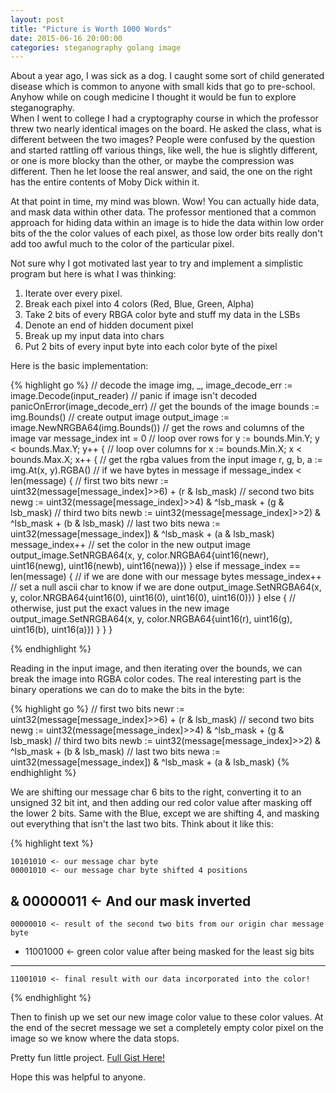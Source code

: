 ```yaml
---
layout: post
title: "Picture is Worth 1000 Words"
date: 2015-06-16 20:00:00
categories: steganography golang image
---
```


About a year ago, I was sick as a dog.  I caught some sort of child generated 
disease which is common to anyone with small kids that go to pre-school.  Anyhow
while on cough medicine I thought it would be fun to explore steganography.  
When I went to college I had a cryptography course in which the professor threw 
two nearly identical images on the board.  He asked the class, what is different
between the two images?  People were confused by the question and started 
rattling off various things, like well, the hue is slightly different, or one is
more blocky than the other, or maybe the compression was different.  Then he let
loose the real answer, and said, the one on the right has the entire contents of
Moby Dick within it.

At that point in time, my mind was blown.  Wow!  You can actually hide data, and
mask data within other data.  The professor mentioned that a common approach for
hiding data within an image is to hide the data within low order bits of the the
color values of each pixel, as those low order bits really don't add too awful 
much to the color of the particular pixel.

Not sure why I got motivated last year to try and implement a simplistic program
but here is what I was thinking:

1. Iterate over every pixel.
2. Break each pixel into 4 colors (Red, Blue, Green, Alpha)
3. Take 2 bits of every RBGA color byte and stuff my data in the LSBs
4. Denote an end of hidden document pixel
5. Break up my input data into chars
6. Put 2 bits of every input byte into each color byte of the pixel

Here is the basic implementation:

{% highlight go %}
        // decode the image
        img, _, image_decode_err := image.Decode(input_reader)
        // panic if image isn't decoded
        panicOnError(image_decode_err)
        // get the bounds of the image
        bounds := img.Bounds()
        // create output image
        output_image := image.NewNRGBA64(img.Bounds())
        // get the rows and columns of the image
        var message_index int = 0
        // loop over rows
        for y := bounds.Min.Y; y < bounds.Max.Y; y++ {
                // loop over columns
                for x := bounds.Min.X; x < bounds.Max.X; x++ {
                        // get the rgba values from the input image
                        r, g, b, a := img.At(x, y).RGBA()
                        // if we have bytes in message
                        if message_index < len(message) {
                            // first two bits
                            newr := uint32(message[message_index]>>6) + (r & lsb_mask)
                            // second two bits
                            newg := uint32(message[message_index]>>4) & ^lsb_mask + (g & lsb_mask)
                            // third two bits
                            newb := uint32(message[message_index]>>2) & ^lsb_mask + (b & lsb_mask)
                            // last two bits
                            newa := uint32(message[message_index]) & ^lsb_mask + (a & lsb_mask)
                            message_index++
                            // set the color in the new output image
                            output_image.SetNRGBA64(x, y, color.NRGBA64{uint16(newr), uint16(newg), uint16(newb), uint16(newa)})
                        } else if message_index == len(message) {
                            // if we are done with our message bytes
                            message_index++
                            // set a null ascii char to know if we are done
                            output_image.SetNRGBA64(x, y, color.NRGBA64{uint16(0), uint16(0), uint16(0), uint16(0)})
                        } else {
                            // otherwise, just put the exact values in the new image
                            output_image.SetNRGBA64(x, y, color.NRGBA64{uint16(r), uint16(g), uint16(b), uint16(a)})
                        }
                }
        }

{% endhighlight %}

Reading in the input image, and then iterating over the bounds, we can break the
image into RGBA color codes.  The real interesting part is the binary operations
we can do to make the bits in the byte:

{% highlight go %}
// first two bits
newr := uint32(message[message_index]>>6) + (r & lsb_mask)
// second two bits
newg := uint32(message[message_index]>>4) & ^lsb_mask + (g & lsb_mask)
// third two bits
newb := uint32(message[message_index]>>2) & ^lsb_mask + (b & lsb_mask)
// last two bits
newa := uint32(message[message_index]) & ^lsb_mask + (a & lsb_mask)
{% endhighlight %}

We are shifting our message char 6 bits to the right, converting it to an unsigned
32 bit int, and then adding our red color value after masking off the lower 2 bits.
Same with the Blue, except we are shifting 4, and masking out everything that isn't
the last two bits.  Think about it like this:

{% highlight text %}

    10101010 <- our message char byte
    00001010 <- our message char byte shifted 4 positions 
&   00000011 <- And our mask inverted
-------------
    00000010 <- result of the second two bits from our origin char message byte
+   11001000 <- green color value after being masked for the least sig bits
------------
    11001010 <- final result with our data incorporated into the color!
{% endhighlight %}

Then to finish up we set our new image color value to these color values.  At 
the end of the secret message we set a completely empty color pixel on the image
so we know where the data stops.

Pretty fun little project.  [Full Gist Here!][gist]

Hope this was helpful to anyone.

[gist]: https://gist.github.com/husobee/64b49e92a57e0d6d90d2
